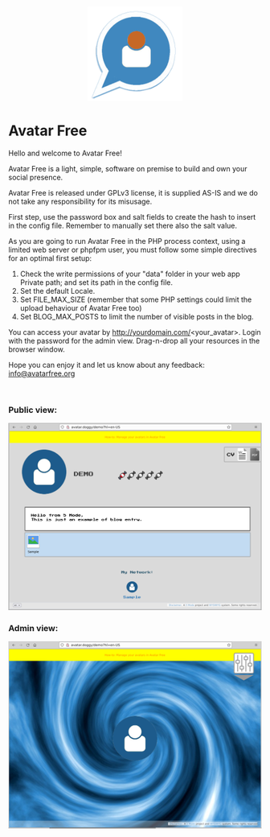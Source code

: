 <p align="center">
    <a href="https://avatarfree.org">
        <img src="/Public/res/AFlogo2.png" width="188" title="Avatar Free" alt="Avatar Free">
    </a>
</p>

# Avatar Free

Hello and welcome to Avatar Free!<br>
	  
Avatar Free is a light, simple, software on premise to build and own your social presence.<br>
	   
Avatar Free is released under GPLv3 license, it is supplied AS-IS and we do not take any responsibility for its misusage.<br>
	   
First step, use the password box and salt fields to create the hash to insert in the config file. Remember to manually set there also the salt value.<br>
	   
As you are going to run Avatar Free in the PHP process context, using a limited web server or phpfpm user, you must follow some simple directives for an optimal first setup:<br>

<ol>
<li>Check the write permissions of your "data" folder in your web app Private path; and set its path in the config file.</li>
<li>Set the default Locale.</li>
<li>Set FILE_MAX_SIZE (remember that some PHP settings could limit the upload behaviour of Avatar Free too)</li>
<li>Set BLOG_MAX_POSTS to limit the number of visible posts in the blog.</li>
</ol> 

You can access your avatar by http://yourdomain.com/<your_avatar>. Login with the password for the admin view. Drag-n-drop all your resources in the browser window.<br>

Hope you can enjoy it and let us know about any feedback: <a href="mailto:info@avatarfree.org" style="color:#e6d236;">info@avatarfree.org</a>

<br>

### Public view:

![Avatar Free in action #1](/Public/res/screenshot1.png)<br>

### Admin view:

![Avatar Free in action #2](/Public/res/screenshot2.png)<br>
